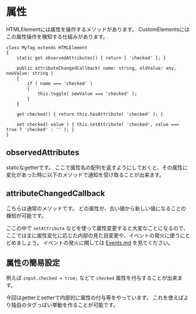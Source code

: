 # 属性

HTMLElementには属性を操作するメソッドがあります。
CustomElementsにはこの属性操作を検知する仕組みがあります。

```
class MyTag extends HTMLElement
{
	static get observedAttributes() { return [ 'checked' ]; }

	public attributeChangedCallback( name: string, oldValue: any, newValue: string )
	{
		if ( name === 'checked' )
		{
			this.toggle( newValue === 'checked' );
		}
	}

	get checked() { return this.hasAttribute( 'checked' ); }

	set checked( value ) { this.setAttribute( 'checked', value === true ? 'checked' : '' ); }
}
```

## observedAttributes

staticなgetterです。
ここで属性名の配列を返すようにしておくと、その属性に変化があった時に以下のメソッドで通知を受け取ることが出来ます。

## attributeChangedCallback

こちらは通常のメソッドです。
どの属性が、古い値から新しい値になることの検知が可能です。

ここの中で `setAttribute` などを使って属性変更すると大変なことになるので、ここでは主に属性変化に応じた内部の見た目変更や、イベントの発火に使うにとどめましょう。
イベントの発火に関しては [Events.md](./Events.md) を見てください。

## 属性の簡易設定

例えば `input.checked = true;` などで `checked` 属性を付与することが出来ます。

今回はgetterとsetterで内部的に属性の付与等をやっています。
これを使えばより独自のタグっぽい挙動を作ることが可能です。
